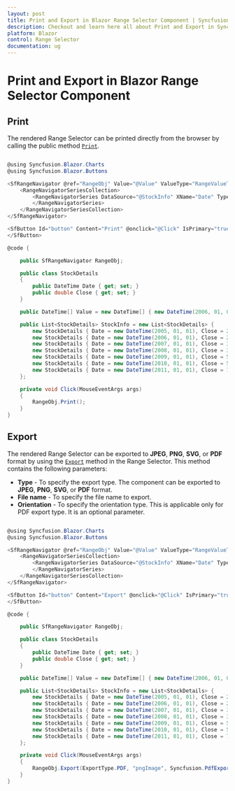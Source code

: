 ```yaml
---
layout: post
title: Print and Export in Blazor Range Selector Component | Syncfusion
description: Checkout and learn here all about Print and Export in Syncfusion Blazor Range Selector component and more.
platform: Blazor
control: Range Selector
documentation: ug
---
```


# Print and Export in Blazor Range Selector Component

## Print

The rendered Range Selector can be printed directly from the browser by calling the public method [`Print`](https://help.syncfusion.com/cr/blazor/Syncfusion.Blazor.Charts.SfRangeNavigator.html#Syncfusion_Blazor_Charts_SfRangeNavigator_Print).

```csharp

@using Syncfusion.Blazor.Charts
@using Syncfusion.Blazor.Buttons

<SfRangeNavigator @ref="RangeObj" Value="@Value" ValueType="RangeValueType.DateTime">
    <RangeNavigatorSeriesCollection>
        <RangeNavigatorSeries DataSource="@StockInfo" XName="Date" Type="RangeNavigatorType.StepLine" YName="Close">
        </RangeNavigatorSeries>
    </RangeNavigatorSeriesCollection>
</SfRangeNavigator>

<SfButton Id="button" Content="Print" @onclick="@Click" IsPrimary="true" CssClass="e-flat">
</SfButton>

@code {

    public SfRangeNavigator RangeObj;

    public class StockDetails
    {
        public DateTime Date { get; set; }
        public double Close { get; set; }
    }

    public DateTime[] Value = new DateTime[] { new DateTime(2006, 01, 01), new DateTime(2008, 01, 01) };

    public List<StockDetails> StockInfo = new List<StockDetails> {
        new StockDetails { Date = new DateTime(2005, 01, 01), Close = 21 },
        new StockDetails { Date = new DateTime(2006, 01, 01), Close = 24  },
        new StockDetails { Date = new DateTime(2007, 01, 01), Close = 36  },
        new StockDetails { Date = new DateTime(2008, 01, 01), Close = 38  },
        new StockDetails { Date = new DateTime(2009, 01, 01), Close = 54 },
        new StockDetails { Date = new DateTime(2010, 01, 01), Close = 57  },
        new StockDetails { Date = new DateTime(2011, 01, 01), Close = 70  }
    };

    private void Click(MouseEventArgs args)
    {
        RangeObj.Print();
    }
}

```

## Export

The rendered Range Selector can be exported to **JPEG**, **PNG**, **SVG**, or **PDF** format by using the [`Export`](https://help.syncfusion.com/cr/blazor/Syncfusion.Blazor.Charts.SfRangeNavigator.html#Syncfusion_Blazor_Charts_SfRangeNavigator_Export_Syncfusion_Blazor_Charts_ExportType_System_String_System_Nullable_Syncfusion_PdfExport_PdfPageOrientation__System_Boolean_) method in the Range Selector. This method contains the following parameters:

* **Type** - To specify the export type. The component can be exported to **JPEG**, **PNG**, **SVG**, or **PDF** format.
* **File name** - To specify the file name to export.
* **Orientation** - To specify the orientation type. This is applicable only for PDF export type. It is an optional parameter.

```csharp

@using Syncfusion.Blazor.Charts
@using Syncfusion.Blazor.Buttons

<SfRangeNavigator @ref="RangeObj" Value="@Value" ValueType="RangeValueType.DateTime">
    <RangeNavigatorSeriesCollection>
        <RangeNavigatorSeries DataSource="@StockInfo" XName="Date" Type="RangeNavigatorType.StepLine" YName="Close">
        </RangeNavigatorSeries>
    </RangeNavigatorSeriesCollection>
</SfRangeNavigator>

<SfButton Id="button" Content="Export" @onclick="@Click" IsPrimary="true" CssClass="e-flat">
</SfButton>

@code {

    public SfRangeNavigator RangeObj;

    public class StockDetails
    {
        public DateTime Date { get; set; }
        public double Close { get; set; }
    }

    public DateTime[] Value = new DateTime[] { new DateTime(2006, 01, 01), new DateTime(2008, 01, 01) };

    public List<StockDetails> StockInfo = new List<StockDetails> {
        new StockDetails { Date = new DateTime(2005, 01, 01), Close = 21 },
        new StockDetails { Date = new DateTime(2006, 01, 01), Close = 24  },
        new StockDetails { Date = new DateTime(2007, 01, 01), Close = 36  },
        new StockDetails { Date = new DateTime(2008, 01, 01), Close = 38  },
        new StockDetails { Date = new DateTime(2009, 01, 01), Close = 54 },
        new StockDetails { Date = new DateTime(2010, 01, 01), Close = 57  },
        new StockDetails { Date = new DateTime(2011, 01, 01), Close = 70  }
    };

    private void Click(MouseEventArgs args)
    {
        RangeObj.Export(ExportType.PDF, "pngImage", Syncfusion.PdfExport.PdfPageOrientation.Landscape);
    }
}

```